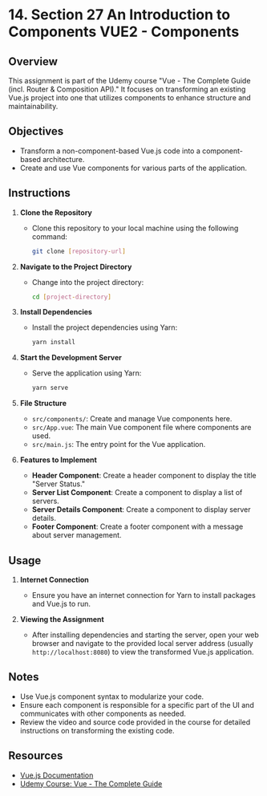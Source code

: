 # 14. Section 27 An Introduction to Components VUE2 - Components

## Overview

This assignment is part of the Udemy course "Vue - The Complete Guide (incl. Router & Composition API)." It focuses on transforming an existing Vue.js project into one that utilizes components to enhance structure and maintainability.

## Objectives

- Transform a non-component-based Vue.js code into a component-based architecture.
- Create and use Vue components for various parts of the application.

## Instructions

1. **Clone the Repository**
   - Clone this repository to your local machine using the following command:
     ```bash
     git clone [repository-url]
     ```

2. **Navigate to the Project Directory**
   - Change into the project directory:
     ```bash
     cd [project-directory]
     ```

3. **Install Dependencies**
   - Install the project dependencies using Yarn:
     ```bash
     yarn install
     ```

4. **Start the Development Server**
   - Serve the application using Yarn:
     ```bash
     yarn serve
     ```

5. **File Structure**
   - `src/components/`: Create and manage Vue components here.
   - `src/App.vue`: The main Vue component file where components are used.
   - `src/main.js`: The entry point for the Vue application.

6. **Features to Implement**
   - **Header Component**: Create a header component to display the title "Server Status."
   - **Server List Component**: Create a component to display a list of servers.
   - **Server Details Component**: Create a component to display server details.
   - **Footer Component**: Create a footer component with a message about server management.

## Usage

1. **Internet Connection**
   - Ensure you have an internet connection for Yarn to install packages and Vue.js to run.

2. **Viewing the Assignment**
   - After installing dependencies and starting the server, open your web browser and navigate to the provided local server address (usually `http://localhost:8080`) to view the transformed Vue.js application.

## Notes

- Use Vue.js component syntax to modularize your code.
- Ensure each component is responsible for a specific part of the UI and communicates with other components as needed.
- Review the video and source code provided in the course for detailed instructions on transforming the existing code.

## Resources

- [Vue.js Documentation](https://vuejs.org/guide/introduction.html)
- [Udemy Course: Vue - The Complete Guide](https://www.udemy.com/course/vuejs-2-the-complete-guide/)
